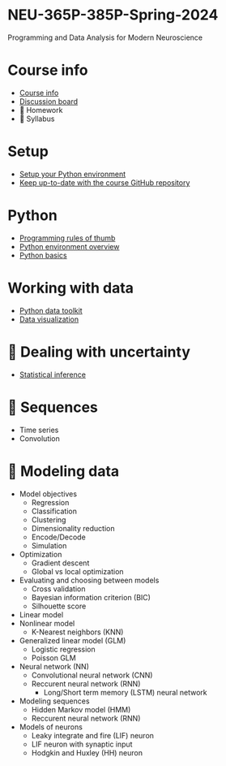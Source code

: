 # NEU-365P-385P-Spring-2024
Programming and Data Analysis for Modern Neuroscience

# Course info
- [Course info](docs/course-info.md)
- [Discussion board](docs/discussion-board.md)
- 🚧 Homework
- 🚧 Syllabus

# Setup
- [Setup your Python environment](docs/setup-your-python-environment.md)
- [Keep up-to-date with the course GitHub repository](docs/keep-up-to-date-with-this-repo.md)

# Python
- [Programming rules of thumb](docs/programming-rules-of-thumb.md)
- [Python environment overview](docs/python-environment-overview.md)
- [Python basics](docs/python-basics.md)

# Working with data
- [Python data toolkit](docs/python-data-toolkit.md)
- [Data visualization](docs/data-visualization.md)

# 🚧 Dealing with uncertainty
- [Statistical inference](docs/statistical-inference.md)

# 🚧 Sequences
- Time series
- Convolution

# 🚧 Modeling data
- Model objectives
  - Regression
  - Classification
  - Clustering
  - Dimensionality reduction
  - Encode/Decode
  - Simulation
- Optimization
  - Gradient descent
  - Global vs local optimization
- Evaluating and choosing between models
  - Cross validation
  - Bayesian information criterion (BIC)
  - Silhouette score
- Linear model
- Nonlinear model
  - K-Nearest neighbors (KNN)
- Generalized linear model (GLM)
  - Logistic regression
  - Poisson GLM
- Neural network (NN)
  - Convolutional neural network (CNN)
  - Reccurent neural network (RNN)
    - Long/Short term memory (LSTM) neural network
- Modeling sequences
  - Hidden Markov model (HMM)
  - Reccurent neural network (RNN)
- Models of neurons
  - Leaky integrate and fire (LIF) neuron
  - LIF neuron with synaptic input
  - Hodgkin and Huxley (HH) neuron
